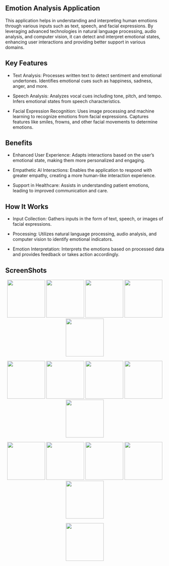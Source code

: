 ## Emotion Analysis Application
This application helps in understanding and interpreting human emotions through various inputs such as text, speech, and facial expressions. By leveraging advanced technologies in natural language processing, audio analysis, and computer vision, it can detect and interpret emotional states, enhancing user interactions and providing better support in various domains.

## Key Features

- Text Analysis:
Processes written text to detect sentiment and emotional undertones.
Identifies emotional cues such as happiness, sadness, anger, and more.

- Speech Analysis:
Analyzes vocal cues including tone, pitch, and tempo.
Infers emotional states from speech characteristics.

- Facial Expression Recognition:
Uses image processing and machine learning to recognize emotions from facial expressions.
Captures features like smiles, frowns, and other facial movements to determine emotions.

## Benefits

- Enhanced User Experience:
Adapts interactions based on the user’s emotional state, making them more personalized and engaging.

- Empathetic AI Interactions:
Enables the application to respond with greater empathy, creating a more human-like interaction experience.

- Support in Healthcare:
Assists in understanding patient emotions, leading to improved communication and care.

## How It Works
- Input Collection: Gathers inputs in the form of text, speech, or images of facial expressions.

- Processing: Utilizes natural language processing, audio analysis, and computer vision to identify emotional indicators.

- Emotion Interpretation: Interprets the emotions based on processed data and provides feedback or takes action accordingly.

## ScreenShots

<p align="center">
  <img src="https://github.com/MoazMohamedHamzaGaber/Emotion-Analysis/assets/112036630/28bdb65a-3dd3-48d8-86fe-45720fd6878c" width="120" />
  <img src="https://github.com/MoazMohamedHamzaGaber/Emotion-Analysis/assets/112036630/d49b8194-a16b-48a8-8299-110b7d0d96aa" width="120" />
  <img src="https://github.com/MoazMohamedHamzaGaber/Emotion-Analysis/assets/112036630/c90efa12-f30d-449d-97f4-44ffb2c9356c" width="120" />
  <img src="https://github.com/MoazMohamedHamzaGaber/Emotion-Analysis/assets/112036630/26b4203a-d340-4a58-b110-4a5db6b0dd30" width="120" />
  <img src="https://github.com/MoazMohamedHamzaGaber/Emotion-Analysis/assets/112036630/60bf81fe-3335-4420-b641-56368fbdfe42" width="120" />
</p>

<p align="center">
  <img src="https://github.com/MoazMohamedHamzaGaber/Emotion-Analysis/assets/112036630/e2c5c7b2-d9ae-4d12-b859-5ba5cbb393f2" width="120" />
  <img src="https://github.com/MoazMohamedHamzaGaber/Emotion-Analysis/assets/112036630/7cecb6b8-fe2d-4c35-a988-9da5d073b609" width="120" />
  <img src="https://github.com/MoazMohamedHamzaGaber/Emotion-Analysis/assets/112036630/acd0c113-6ab2-4ec0-9a4f-b4e9b9c4cafd" width="120" />
  <img src="https://github.com/MoazMohamedHamzaGaber/Emotion-Analysis/assets/112036630/ec9b0c5f-3d08-4939-9669-eac37c81d646" width="120" />
  <img src="https://github.com/MoazMohamedHamzaGaber/Emotion-Analysis/assets/112036630/dda59588-0734-4fff-80ff-30aa995f053a" width="120" />
</p>

<p align="center">
  <img src="https://github.com/MoazMohamedHamzaGaber/Emotion-Analysis/assets/112036630/ef6f056b-93bc-482c-bf20-287908a42fbe" width="120" />
  <img src="https://github.com/MoazMohamedHamzaGaber/Emotion-Analysis/assets/112036630/3662d3e4-1a14-48e7-8e2f-abe021f80ac5" width="120" />
  <img src="https://github.com/MoazMohamedHamzaGaber/Emotion-Analysis/assets/112036630/c004520d-1ade-47e9-916e-3cf01a3e2a37" width="120" />
  <img src="https://github.com/MoazMohamedHamzaGaber/Emotion-Analysis/assets/112036630/cfb5419c-8596-40de-92af-9b2d1eff438e" width="120" />
  <img src="https://github.com/MoazMohamedHamzaGaber/Emotion-Analysis/assets/112036630/25ae6069-ad74-4163-a260-0d3f1db32680" width="120" />
</p>

<p align="center">
  <img src="https://github.com/MoazMohamedHamzaGaber/Emotion-Analysis/assets/112036630/0e13461b-72bd-4af7-a484-315229003147" width="120" />
</p>

